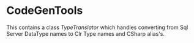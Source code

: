 # CodeGenTools #

This contains a class *TypeTranslator* which handles converting from Sql Server DataType names to Clr Type names and CSharp alias's.